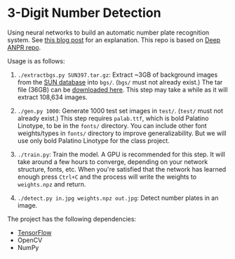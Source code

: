 # 3-Digit Number Detection

Using neural networks to build an automatic number plate recognition system.
See [this blog post](http://matthewearl.github.io/2016/05/06/cnn-anpr/) for an
explanation. This repo is based on [Deep ANPR repo](https://github.com/matthewearl/deep-anpr/).

Usage is as follows:

1. `./extractbgs.py SUN397.tar.gz`: Extract ~3GB of background images from the [SUN database](http://groups.csail.mit.edu/vision/SUN/)
   into `bgs/`. (`bgs/` must not already exist.) The tar file (36GB) can be [downloaded here](http://vision.princeton.edu/projects/2010/SUN/SUN397.tar.gz).
   This step may take a while as it will extract 108,634 images.

2. `./gen.py 1000`: Generate 1000 test set images in `test/`. (`test/` must not
    already exist.) This step requires `palab.ttf`, which is bold Palatino Linotype, to be in the
    `fonts/` directory. You can include other font weights/types in `fonts/` directory to improve generalizability. But we will use only bold Palatino Linotype for the class project.

3. `./train.py`: Train the model. A GPU is recommended for this step. It will
   take around a few hours to converge, depending on your network structure, fonts, etc. When you're satisfied that the
   network has learned enough press `Ctrl+C` and the process will write the
   weights to `weights.npz` and return.

4. `./detect.py in.jpg weights.npz out.jpg`: Detect number plates in an image.

The project has the following dependencies:

* [TensorFlow](https://tensorflow.org)
* OpenCV
* NumPy
